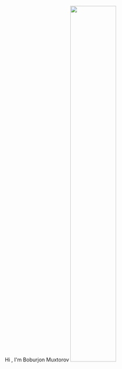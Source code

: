 Hi , I'm  Boburjon Muxtorov 	<img   style="width:50%" src="https://media0.giphy.com/media/v1.Y2lkPTc5MGI3NjEx…MzQ2ZDFjZGQxMSZjdD1n/jsHXlTn1O2NOuAHB7A/giphy.gif" class="hand">
